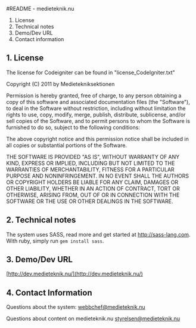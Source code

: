 #README - medieteknik.nu

1. License
2. Technical notes
3. Demo/Dev URL
4. Contact information

## 1. License
The license for Codeigniter can be found in "license_CodeIgniter.txt"

Copyright (C) 2011 by Medietekniksektionen

Permission is hereby granted, free of charge, to any person obtaining a copy
of this software and associated documentation files (the "Software"), to deal
in the Software without restriction, including without limitation the rights
to use, copy, modify, merge, publish, distribute, sublicense, and/or sell
copies of the Software, and to permit persons to whom the Software is
furnished to do so, subject to the following conditions:

The above copyright notice and this permission notice shall be included in
all copies or substantial portions of the Software.

THE SOFTWARE IS PROVIDED "AS IS", WITHOUT WARRANTY OF ANY KIND, EXPRESS OR
IMPLIED, INCLUDING BUT NOT LIMITED TO THE WARRANTIES OF MERCHANTABILITY,
FITNESS FOR A PARTICULAR PURPOSE AND NONINFRINGEMENT. IN NO EVENT SHALL THE
AUTHORS OR COPYRIGHT HOLDERS BE LIABLE FOR ANY CLAIM, DAMAGES OR OTHER
LIABILITY, WHETHER IN AN ACTION OF CONTRACT, TORT OR OTHERWISE, ARISING FROM,
OUT OF OR IN CONNECTION WITH THE SOFTWARE OR THE USE OR OTHER DEALINGS IN
THE SOFTWARE.

## 2. Technical notes
The system uses SASS, read more and get started at http://sass-lang.com. With ruby, simply
run <code>gem install sass</code>.

## 3. Demo/Dev URL
[http://dev.medieteknik.nu/](http://dev.medieteknik.nu/)

## 4. Contact Information
Questions about the system:
	webbchef@medieteknik.nu

Questions about content on medieteknik.nu
	styrelsen@medieteknik.nu
